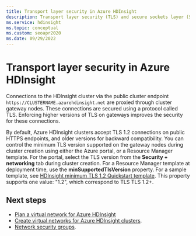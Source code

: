 ```yaml
---
title: Transport layer security in Azure HDInsight
description: Transport layer security (TLS) and secure sockets layer (SSL) are cryptographic protocols that provide communications security over a computer network.
ms.service: hdinsight
ms.topic: conceptual
ms.custom: seoapr2020
ms.date: 09/29/2022
---
```


# Transport layer security in Azure HDInsight

Connections to the HDInsight cluster via the public cluster endpoint `https://CLUSTERNAME.azurehdinsight.net` are proxied through cluster gateway nodes. These connections are secured using a protocol called TLS. Enforcing higher versions of TLS on gateways improves the security for these connections.

By default, Azure HDInsight clusters accept TLS 1.2 connections on public HTTPS endpoints, and older versions for backward compatibility. You can control the minimum TLS version supported on the gateway nodes during cluster creation using either the Azure portal, or a Resource Manager template. For the portal, select the TLS version from the **Security + networking** tab during cluster creation. For a Resource Manager template at deployment time, use the **minSupportedTlsVersion** property. For a sample template, see [HDInsight minimum TLS 1.2 Quickstart template](https://github.com/Azure/azure-quickstart-templates/tree/master/quickstarts/microsoft.hdinsight/hdinsight-minimum-tls/azuredeploy.json). This property supports one value: "1.2", which correspond to TLS TLS 1.2+.

## Next steps

* [Plan a virtual network for Azure HDInsight](./hdinsight-plan-virtual-network-deployment.md)
* [Create virtual networks for Azure HDInsight clusters](hdinsight-create-virtual-network.md).
* [Network security groups](../virtual-network/network-security-groups-overview.md).
